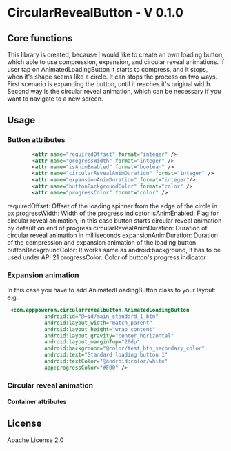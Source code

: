 # CircularRevealButton - V 0.1.0

## Core functions
This library is created, because I would like to create an own loading button, which able to use compression, expansion, and circular reveal animations. If user tap on AnimatedLoadingButton it starts to compress, and it stops, when it's shape seems like a circle. It can stops the process on two ways. First scenario is expanding the button, until it reaches it's original width. Second way is the circular reveal animation, which can be necessary if you want to navigate to a new screen. 

## Usage
### Button attributes
```XML
        <attr name="requiredOffset" format="integer" /> 
        <attr name="progressWidth" format="integer" />
        <attr name="isAnimEnabled" format="boolean" />
        <attr name="circularRevealAnimDuration" format="integer" />
        <attr name="expansionAnimDuration" format="integer"/>
        <attr name="buttonBackgroundColor" format="color" />
        <attr name="progressColor" format="color" />
```

requiredOffset: Offset of the loading spinner from the edge of the circle in px
progressWidth: Width of the progress indicator
isAnimEnabled: Flag for circular reveal animation, in this case button starts circular reveal animation by default on end of progress
circularRevealAnimDuration: Duration of circular reveal animation in milliseconds
expansionAnimDuration: Duration of the compression and expansion animation of the loading button
buttonBackgroundColor: It works same as android:background, it has to be used under API 21
progressColor: Color of button's progress indicator

### Expansion animation
In this case you have to add AnimatedLoadingButton class to your layout:
e.g:
```XML
 <com.apppoweron.circularrevealbutton.AnimatedLoadingButton
            android:id="@+id/main_standard_1_btn"
            android:layout_width="match_parent"
            android:layout_height="wrap_content"
            android:layout_gravity="center_horizontal"
            android:layout_marginTop="20dp"
            android:background="@color/test_btn_secondary_color"
            android:text="Standard loading button 1"
            android:textColor="@android:color/white"
            app:progressColor="#F00" />
```

### Circular reveal animation
#### Container attributes

## License
Apache License 2.0
